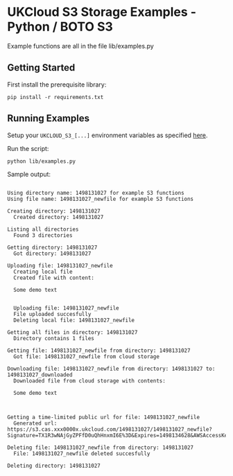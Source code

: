 # UKCloud S3 Storage Examples - Python / BOTO S3
Example functions are all in the file lib/examples.py

## Getting Started


First install the prerequisite library:
```
pip install -r requirements.txt
```

## Running Examples

Setup your `UKCLOUD_S3_[...]` environment variables as
specified
[here](https://github.com/UKCloud/ecs-s3-examples/blob/master/README.md).

Run the script:

```
python lib/examples.py
```
Sample output:

```

Using directory name: 1498131027 for example S3 functions
Using file name: 1498131027_newfile for example S3 functions

Creating directory: 1498131027
  Created directory: 1498131027

Listing all directories
  Found 3 directories

Getting directory: 1498131027
  Got directory: 1498131027

Uploading file: 1498131027_newfile
  Creating local file
  Created file with content:

  Some demo text


  Uploading file: 1498131027_newfile
  File uploaded succesfully
  Deleting local file: 1498131027_newfile

Getting all files in directory: 1498131027
  Directory contains 1 files

Getting file: 1498131027_newfile from directory: 1498131027
  Got file: 1498131027_newfile from cloud storage

Downloading file: 1498131027_newfile from directory: 1498131027 to: 1498131027_downloaded
  Downloaded file from cloud storage with contents:

  Some demo text



Getting a time-limited public url for file: 1498131027_newfile
  Generated url: https://s3.cas.xxx0000x.ukcloud.com/1498131027/1498131027_newfile?Signature=TX1R3wNAjGyZPFfD0uQhHnxmI6E%3D&Expires=1498134628&AWSAccessKeyId=xxxx@ukcloud.com

Deleting file: 1498131027_newfile from directory: 1498131027
  File: 1498131027_newfile deleted succesfully

Deleting directory: 1498131027
```
